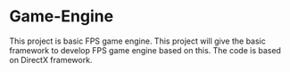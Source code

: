 # Game-Engine
This project is basic FPS game engine.
This project will give the basic framework to develop FPS game engine based on this.
The code is based on DirectX framework.

